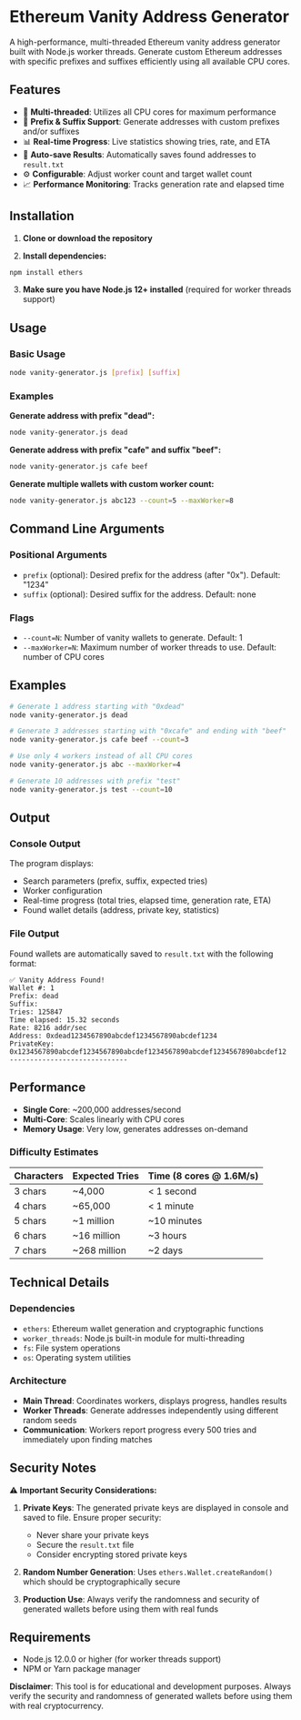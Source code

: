 # Ethereum Vanity Address Generator

A high-performance, multi-threaded Ethereum vanity address generator built with Node.js worker threads. Generate custom Ethereum addresses with specific prefixes and suffixes efficiently using all available CPU cores.

## Features

- 🚀 **Multi-threaded**: Utilizes all CPU cores for maximum performance
- 🎯 **Prefix & Suffix Support**: Generate addresses with custom prefixes and/or suffixes
- 📊 **Real-time Progress**: Live statistics showing tries, rate, and ETA
- 💾 **Auto-save Results**: Automatically saves found addresses to `result.txt`
- ⚙️ **Configurable**: Adjust worker count and target wallet count
- 📈 **Performance Monitoring**: Tracks generation rate and elapsed time

## Installation

1. **Clone or download the repository**

2. **Install dependencies:**
```bash
npm install ethers
```

3. **Make sure you have Node.js 12+ installed** (required for worker threads support)

## Usage

### Basic Usage

```bash
node vanity-generator.js [prefix] [suffix]
```

### Examples

**Generate address with prefix "dead":**
```bash
node vanity-generator.js dead
```

**Generate address with prefix "cafe" and suffix "beef":**
```bash
node vanity-generator.js cafe beef
```

**Generate multiple wallets with custom worker count:**
```bash
node vanity-generator.js abc123 --count=5 --maxWorker=8
```

## Command Line Arguments

### Positional Arguments
- `prefix` (optional): Desired prefix for the address (after "0x"). Default: "1234"
- `suffix` (optional): Desired suffix for the address. Default: none

### Flags
- `--count=N`: Number of vanity wallets to generate. Default: 1
- `--maxWorker=N`: Maximum number of worker threads to use. Default: number of CPU cores

## Examples

```bash
# Generate 1 address starting with "0xdead"
node vanity-generator.js dead

# Generate 3 addresses starting with "0xcafe" and ending with "beef"
node vanity-generator.js cafe beef --count=3

# Use only 4 workers instead of all CPU cores
node vanity-generator.js abc --maxWorker=4

# Generate 10 addresses with prefix "test"
node vanity-generator.js test --count=10
```

## Output

### Console Output
The program displays:
- Search parameters (prefix, suffix, expected tries)
- Worker configuration
- Real-time progress (total tries, elapsed time, generation rate, ETA)
- Found wallet details (address, private key, statistics)

### File Output
Found wallets are automatically saved to `result.txt` with the following format:
```
✅ Vanity Address Found!
Wallet #: 1
Prefix: dead
Suffix: 
Tries: 125847
Time elapsed: 15.32 seconds
Rate: 8216 addr/sec
Address: 0xdead1234567890abcdef1234567890abcdef1234
PrivateKey: 0x1234567890abcdef1234567890abcdef1234567890abcdef1234567890abcdef12
-----------------------------
```

## Performance

- **Single Core**: ~200,000 addresses/second
- **Multi-Core**: Scales linearly with CPU cores
- **Memory Usage**: Very low, generates addresses on-demand

### Difficulty Estimates

| Characters | Expected Tries | Time (8 cores @ 1.6M/s) |
|------------|----------------|--------------------------|
| 3 chars    | ~4,000         | < 1 second              |
| 4 chars    | ~65,000        | < 1 minute              |
| 5 chars    | ~1 million     | ~10 minutes             |
| 6 chars    | ~16 million    | ~3 hours                |
| 7 chars    | ~268 million   | ~2 days                 |

## Technical Details

### Dependencies
- `ethers`: Ethereum wallet generation and cryptographic functions
- `worker_threads`: Node.js built-in module for multi-threading
- `fs`: File system operations
- `os`: Operating system utilities

### Architecture
- **Main Thread**: Coordinates workers, displays progress, handles results
- **Worker Threads**: Generate addresses independently using different random seeds
- **Communication**: Workers report progress every 500 tries and immediately upon finding matches

## Security Notes

⚠️ **Important Security Considerations:**

1. **Private Keys**: The generated private keys are displayed in console and saved to file. Ensure proper security:
   - Never share your private keys
   - Secure the `result.txt` file
   - Consider encrypting stored private keys

2. **Random Number Generation**: Uses `ethers.Wallet.createRandom()` which should be cryptographically secure

3. **Production Use**: Always verify the randomness and security of generated wallets before using them with real funds

## Requirements

- Node.js 12.0.0 or higher (for worker threads support)
- NPM or Yarn package manager

**Disclaimer**: This tool is for educational and development purposes. Always verify the security and randomness of generated wallets before using them with real cryptocurrency.